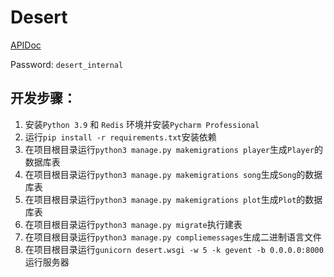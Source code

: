 # Desert
[APIDoc](https://www.apifox.cn/apidoc/shared-d0eebc73-a6eb-4636-87d4-609228585d53/)

Password: `desert_internal`

## 开发步骤：
1. 安装`Python 3.9` 和 `Redis` 环境并安装`Pycharm Professional`
2. 运行`pip install -r requirements.txt`安装依赖
3. 在项目根目录运行`python3 manage.py makemigrations player`生成`Player`的数据库表
4. 在项目根目录运行`python3 manage.py makemigrations song`生成`Song`的数据库表
5. 在项目根目录运行`python3 manage.py makemigrations plot`生成`Plot`的数据库表
6. 在项目根目录运行`python3 manage.py migrate`执行建表
7. 在项目根目录运行`python3 manage.py compliemessages`生成二进制语言文件
8. 在项目根目录运行`gunicorn desert.wsgi -w 5 -k gevent -b 0.0.0.0:8000`运行服务器
